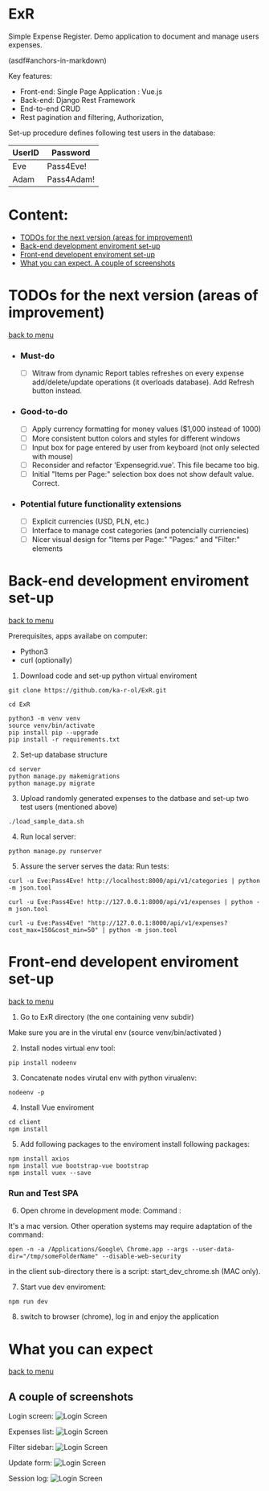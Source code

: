 # ExR

Simple Expense Register.
Demo application to document and manage users expenses.

(asdf#anchors-in-markdown)

Key features:
* Front-end: Single Page Application : Vue.js
* Back-end: Django Rest Framework
* End-to-end CRUD
* Rest pagination and filtering, Authorization, 


Set-up procedure defines following test users in the database:

UserID | Password
------------ | -------------
Eve | Pass4Eve!
Adam | Pass4Adam!

# <a name="CONTENT">Content:<a>

* [TODOs for the next version (areas for improvement)](#TOC1)
* [Back-end development enviroment set-up](#TOC2)
* [Front-end developent enviroment set-up](#TOC3)
* [What you can expect. A couple of screenshots](#TOC4)
  
# <a name="TOC1">TODOs for the next version (areas of improvement) </a>
[back to menu](#CONTENT)
- ### Must-do
  - [ ] Witraw from dynamic Report tables refreshes on every expense add/delete/update operations (it overloads database). Add Refresh button instead.
- ### Good-to-do
  - [ ] Apply currency formatting for money values ($1,000 instead of 1000)
  - [ ] More consistent button colors and styles for different windows
  - [ ] Input box for page entered by user from keyboard (not only selected with mouse)
  - [ ] Reconsider and refactor 'Expensegrid.vue'. This file became too big.
  - [ ] Initial "Items per Page:" selection box does not show default value. Correct.
- ### Potential future functionality extensions
  - [ ] Explicit currencies (USD, PLN, etc.)
  - [ ] Interface to manage cost categories  (and potencially curriencies)
  - [ ] Nicer visual design for "Items per Page:" "Pages:" and "Filter:" elements

# <a name="TOC2">Back-end development enviroment set-up</a>
[back to menu](#CONTENT)

Prerequisites, apps availabe on computer:
 - Python3 
 - curl (optionally)
 
1. Download code and set-up python virtual enviroment
```
git clone https://github.com/ka-r-ol/ExR.git

cd ExR

python3 -m venv venv
source venv/bin/activate
pip install pip --upgrade
pip install -r requirements.txt
```
2. Set-up database structure
```
cd server
python manage.py makemigrations
python manage.py migrate 
```

3. Upload randomly generated expenses to the datbase and set-up two test users (mentioned above)
```
./load_sample_data.sh
```

4. Run local server:
```
python manage.py runserver
```

5. Assure the server serves the data:
Run tests: 
```
curl -u Eve:Pass4Eve! http://localhost:8000/api/v1/categories | python -m json.tool

curl -u Eve:Pass4Eve! http://127.0.0.1:8000/api/v1/expenses | python -m json.tool

curl -u Eve:Pass4Eve! "http://127.0.0.1:8000/api/v1/expenses?cost_max=150&cost_min=50" | python -m json.tool

```

# <a name="TOC3">Front-end developent enviroment set-up</a>
[back to menu](#CONTENT)

1. Go to ExR directory (the one containing venv subdir)

Make sure you are in the virutal env (source venv/bin/activated )

2. Install nodes virtual env tool:
```
pip install nodeenv
```
3.  Concatenate nodes virutal env with python virualenv:
```
nodeenv -p
```
4. Install Vue enviroment
```
cd client
npm install
```

5. Add following packages to the enviroment
install following packages:
```
npm install axios
npm install vue bootstrap-vue bootstrap
npm install vuex --save
```

### Run and Test SPA

6. Open chrome in development mode:
Command :

It's a mac version. Other operation systems may require adaptation of the command:
```
open -n -a /Applications/Google\ Chrome.app --args --user-data-dir="/tmp/someFolderName" --disable-web-security
```
in the client sub-directory there is a script: start_dev_chrome.sh (MAC only).

7. Start vue dev enviroment:
```
npm run dev
```

8. switch to browser (chrome), log in and enjoy the application

# <a name="TOC4">What you can expect </a>
[back to menu](#CONTENT)

## A couple of screenshots

Login screen:
![Login Screen](screenshots/Screenshot_01.png)

Expenses list:
![Login Screen](screenshots/Screenshot_02.png)

Filter sidebar:
![Login Screen](screenshots/Screenshot_03.png)

Update form:
![Login Screen](screenshots/Screenshot_04.png)

Session log:
![Login Screen](screenshots/Screenshot_05.png)
